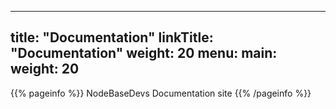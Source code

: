 
---
title: "Documentation"
linkTitle: "Documentation"
weight: 20
menu:
  main:
    weight: 20
---

{{% pageinfo %}}
NodeBaseDevs Documentation site
{{% /pageinfo %}}


